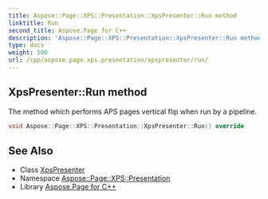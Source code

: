 ```yaml
---
title: Aspose::Page::XPS::Presentation::XpsPresenter::Run method
linktitle: Run
second_title: Aspose.Page for C++
description: 'Aspose::Page::XPS::Presentation::XpsPresenter::Run method. The method which performs APS pages vertical flip when run by a pipeline in C++.'
type: docs
weight: 500
url: /cpp/aspose.page.xps.presentation/xpspresenter/run/
---
```

## XpsPresenter::Run method


The method which performs APS pages vertical flip when run by a pipeline.

```cpp
void Aspose::Page::XPS::Presentation::XpsPresenter::Run() override
```

## See Also

* Class [XpsPresenter](../)
* Namespace [Aspose::Page::XPS::Presentation](../../)
* Library [Aspose.Page for C++](../../../)
